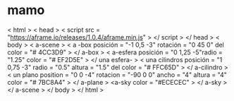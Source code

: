 # mamo
&lt; html > &lt; head > &lt; script src = "https://aframe.io/releases/1.0.4/aframe.min.js" > &lt;/ script > &lt;/ head > &lt; body > &lt; a-scene > &lt; a -box posición = "-1 0,5 -3" rotación = "0 45 0" del color = "# 4CC3D9" > &lt;/ a-box > &lt; a-esfera posición = "0 1,25 -5"radio = "1.25" color =                                        "# EF2D5E" > &lt;/ una esfera- > &lt; una cilindros posición = "1 0,75 -3" radio = "0.5" altura = "1.5" del color = "# FFC65D" > &lt;/ a-cilindro > &lt; un plano position = "0 0 -4" rotacion = "-90 0 0" ancho = "4" altura = "4" color = "# 7BC8A4" > &lt;/ a-plane > &lt;a-sky color = "#ECECEC"                               > &lt;/ a-sky > &lt;/ a-scene > &lt;/ body > &lt;/ html >        
